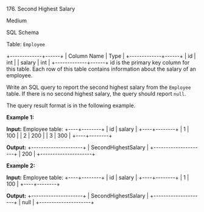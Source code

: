 176\. Second Highest Salary

Medium

SQL Schema

Table: `Employee`

+-------------+------+ | Column Name | Type | +-------------+------+ | id | int | | salary | int | +-------------+------+ id is the primary key column for this table. Each row of this table contains information about the salary of an employee.

Write an SQL query to report the second highest salary from the `Employee` table. If there is no second highest salary, the query should report `null`.

The query result format is in the following example.

**Example 1:**

**Input:** Employee table: +----+--------+ | id | salary | +----+--------+ | 1 | 100 | | 2 | 200 | | 3 | 300 | +----+--------+

**Output:** +---------------------+ | SecondHighestSalary | +---------------------+ | 200 | +---------------------+

**Example 2:**

**Input:** Employee table: +----+--------+ | id | salary | +----+--------+ | 1 | 100 | +----+--------+

**Output:** +---------------------+ | SecondHighestSalary | +---------------------+ | null | +---------------------+ 